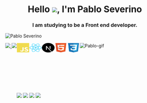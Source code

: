 <h1 align="center">Hello <img src="https://raw.githubusercontent.com/kaueMarques/kaueMarques/master/hi.gif" width="30px">, I'm Pablo Severino</h1>
<h3 align="center">I am studying to be a Front end developer.</h3>
<p align="left"> <img src="https://komarev.com/ghpvc/?username=Pablo-Severino" alt="Pablo Severino" /> </p>

 <div style="display: flex">
  <a href="https://github.com/Pablo-Severino">
  <img height="180em" src="https://github-readme-stats.vercel.app/api?username=Pablo-Severino&show_icons=true&theme=dracula&include_all_commits=true&count_private=true"/>
  <img height="180em" src="https://github-readme-stats.vercel.app/api/top-langs/?username=Pablo-Severino&layout=compact&langs_count=8&theme=dracula"/>
<div>
<div style="display: flex"><br>
  <img align="center" alt="Pablo-Js" height="30" width="40" src="https://raw.githubusercontent.com/devicons/devicon/master/icons/javascript/javascript-plain.svg">
  <img align="center" alt="Pablo-React" height="30" width="40" src="https://raw.githubusercontent.com/devicons/devicon/master/icons/react/react-original.svg">
  <img align="center" alt="Pablo-Next" height="30" width="40" src="https://raw.githubusercontent.com/devicons/devicon/master/icons/nextjs/nextjs-original.svg">
  <img align="center" alt="Pablo-HTML" height="30" width="40" src="https://raw.githubusercontent.com/devicons/devicon/master/icons/html5/html5-original.svg">
  <img align="center" alt="Pablo-CSS" height="30" width="40" src="https://raw.githubusercontent.com/devicons/devicon/master/icons/css3/css3-original.svg">
  <img align="right" alt="Pablo-gif" height="128" widht="128" src="https://media.giphy.com/media/toXVaV7L58LKD0dtWB/giphy.gif">
</div>
  
  ##
  
<div>
  <a href = "mailto: pabloseverino40@gmail.com"><img src="https://img.shields.io/badge/-Gmail-%23EA4335?style=for-the-badge&logo=gmail&logoColor=white" target="_blank"></a>
  <a href="https://www.linkedin.com/in/pablo-severino-b23883207" target="_blank"><img src="https://img.shields.io/badge/-LinkedIn-%230077B5?style=for-the-badge&logo=linkedin&logoColor=white" target="_blank"></a>
  <a href="https://www.youtube.com/channel/UCjRrlGU44PbOFOrWIDB7ZhA" target="_blank"><img src="https://img.shields.io/badge/-Youtube-%23333?style=for-the-badge&logo=youtube&logoColor=white" target="_blank"></a>
  <a href="https://instagram.com/pablo_severino_correa" target="_blank"><img src="https://img.shields.io/badge/-Instagram-%23E4405F?style=for-the-badge&logo=instagram&logoColor=white" target="_blank"></a>
</div>
